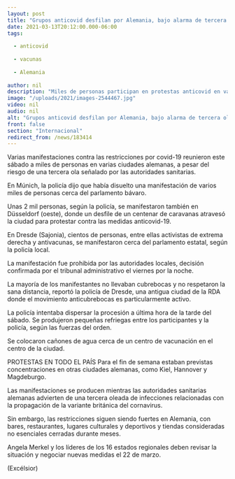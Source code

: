```yaml
---
layout: post
title: "Grupos anticovid desfilan por Alemania, bajo alarma de tercera ola"
date: 2021-03-13T20:12:00.000-06:00
tags:
  
  - anticovid
  
  - vacunas
  
  - Alemania
  
author: nil
description: "Miles de personas participan en protestas anticovid en varias ciudades de Alemania, a pesar del riesgo de una tercera ola señalado por las autoridades sanitarias"
image: "/uploads/2021/images-2544467.jpg"
video: nil
audio: nil
alt: "Grupos anticovid desfilan por Alemania, bajo alarma de tercera ola"
front: false
section: "Internacional"
redirect_from: /news/183414
---
```


Varias manifestaciones contra las restricciones por covid-19 reunieron este sábado a miles de personas en varias ciudades alemanas, a pesar del riesgo de una tercera ola señalado por las autoridades sanitarias.

En Múnich, la policía dijo que había disuelto una manifestación de varios miles de personas cerca del parlamento bávaro.

Unas 2 mil personas, según la policía, se manifestaron también en Düsseldorf (oeste), donde un desfile de un centenar de caravanas atravesó la ciudad para protestar contra las medidas anticovid-19.

En Dresde (Sajonia), cientos de personas, entre ellas activistas de extrema derecha y antivacunas, se manifestaron cerca del parlamento estatal, según la policía local.

La manifestación fue prohibida por las autoridades locales, decisión confirmada por el tribunal administrativo el viernes por la noche.

La mayoría de los manifestantes no llevaban cubrebocas y no respetaron la sana distancia, reportó la policía de Dresde, una antigua ciudad de la RDA donde el movimiento anticubrebocas es particularmente activo.

La policía intentaba dispersar la procesión a última hora de la tarde del sábado. Se produjeron pequeñas refriegas entre los participantes y la policía, según las fuerzas del orden.

Se colocaron cañones de agua cerca de un centro de vacunación en el centro de la ciudad.

PROTESTAS EN TODO EL PAÍS
Para el fin de semana estaban previstas concentraciones en otras ciudades alemanas, como Kiel, Hannover y Magdeburgo.

Las manifestaciones se producen mientras las autoridades sanitarias alemanas advierten de una tercera oleada de infecciones relacionadas con la propagación de la variante británica del cornavirus.

Sin embargo, las restricciones siguen siendo fuertes en Alemania, con bares, restaurantes, lugares culturales y deportivos y tiendas consideradas no esenciales cerradas durante meses.

Angela Merkel y los líderes de los 16 estados regionales deben revisar la situación y negociar nuevas medidas el 22 de marzo.

(Excélsior)